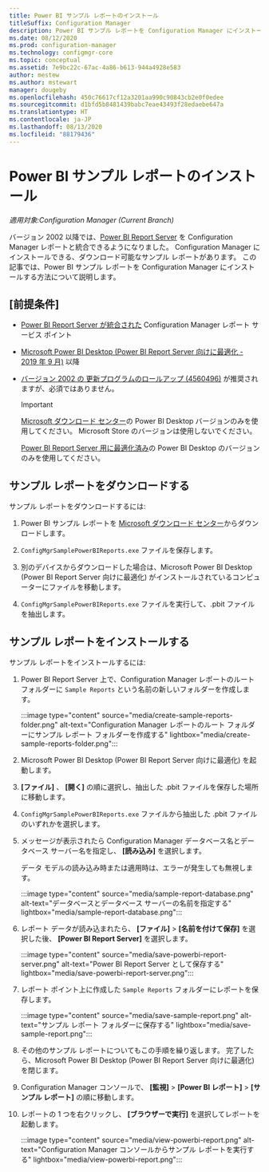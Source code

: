 ```yaml
---
title: Power BI サンプル レポートのインストール
titleSuffix: Configuration Manager
description: Power BI サンプル レポートを Configuration Manager にインストールする方法について説明します
ms.date: 08/12/2020
ms.prod: configuration-manager
ms.technology: configmgr-core
ms.topic: conceptual
ms.assetid: 7e9bc22c-67ac-4a86-b613-944a4928e583
author: mestew
ms.author: mstewart
manager: dougeby
ms.openlocfilehash: 450c76617cf12a3201aa990c90843cb2e0f0edee
ms.sourcegitcommit: d1bfd5b8481439babc7eae43493f28edaebe647a
ms.translationtype: HT
ms.contentlocale: ja-JP
ms.lasthandoff: 08/13/2020
ms.locfileid: "88179436"
---
```

# <a name="install-power-bi-sample-reports"></a>Power BI サンプル レポートのインストール
<!--5679791-->
*適用対象:Configuration Manager (Current Branch)*

バージョン 2002 以降では、[Power BI Report Server](https://docs.microsoft.com/power-bi/report-server/get-started) を Configuration Manager レポートと統合できるようになりました。 Configuration Manager にインストールできる、ダウンロード可能なサンプル レポートがあります。 この記事では、Power BI サンプル レポートを Configuration Manager にインストールする方法について説明します。

## <a name="prerequisites"></a>[前提条件]

- [Power BI Report Server が統合された](powerbi-report-server.md) Configuration Manager レポート サービス ポイント

- [Microsoft Power BI Desktop (Power BI Report Server 向けに最適化 - 2019 年 9 月)](https://www.microsoft.com/download/details.aspx?id=57271) 以降

- [バージョン 2002 の 更新プログラムのロールアップ (4560496)](https://support.microsoft.com/help/4560496) が推奨されますが、必須ではありません。

    > [!IMPORTANT]
    > [Microsoft ダウンロード センター](https://www.microsoft.com/download/)の Power BI Desktop バージョンのみを使用してください。 Microsoft Store のバージョンは使用しないでください。
    >
    > [Power BI Report Server 用に最適化済み](https://docs.microsoft.com/power-bi/report-server/install-powerbi-desktop)の Power BI Desktop のバージョンのみを使用してください。

## <a name="download-the-sample-reports"></a>サンプル レポートをダウンロードする

サンプル レポートをダウンロードするには:

1. Power BI サンプル レポートを [Microsoft ダウンロード センター](https://www.microsoft.com/download/details.aspx?id=101452)からダウンロードします。

1. `ConfigMgrSamplePowerBIReports.exe` ファイルを保存します。

1. 別のデバイスからダウンロードした場合は、Microsoft Power BI Desktop (Power BI Report Server 向けに最適化) がインストールされているコンピューターにファイルを移動します。

1. `ConfigMgrSamplePowerBIReports.exe` ファイルを実行して、.pbit ファイルを抽出します。

## <a name="install-the-sample-reports"></a>サンプル レポートをインストールする

サンプル レポートをインストールするには:

1. Power BI Report Server 上で、Configuration Manager レポートのルート フォルダーに `Sample Reports` という名前の新しいフォルダーを作成します。

    :::image type="content" source="media/create-sample-reports-folder.png" alt-text="Configuration Manager レポートのルート フォルダーにサンプル レポート フォルダーを作成する" lightbox="media/create-sample-reports-folder.png":::

1. Microsoft Power BI Desktop (Power BI Report Server 向けに最適化) を起動します。

1. **[ファイル]** 、 **[開く]** の順に選択し、抽出した .pbit ファイルを保存した場所に移動します。

1. `ConfigMgrSamplePowerBIReports.exe` ファイルから抽出した .pbit ファイルのいずれかを選択します。

1. メッセージが表示されたら Configuration Manager データベース名とデータベース サーバー名を指定し、 **[読み込み]** を選択します。

    データ モデルの読み込み時または適用時は、エラーが発生しても無視します。

    :::image type="content" source="media/sample-report-database.png" alt-text="データベースとデータベース サーバーの名前を指定する" lightbox="media/sample-report-database.png":::

1. レポート データが読み込まれたら、 **[ファイル]**  >  **[名前を付けて保存]** を選択した後、 **[Power BI Report Server]** を選択します。

    :::image type="content" source="media/save-powerbi-report-server.png" alt-text="Power BI Report Server として保存する" lightbox="media/save-powerbi-report-server.png":::

1. レポート ポイント上に作成した `Sample Reports` フォルダーにレポートを保存します。

    :::image type="content" source="media/save-sample-report.png" alt-text="サンプル レポート フォルダーに保存する" lightbox="media/save-sample-report.png":::

1. その他のサンプル レポートについてもこの手順を繰り返します。 完了したら、Microsoft Power BI Desktop (Power BI Report Server 向けに最適化) を閉じます。

1. Configuration Manager コンソールで、 **[監視]**  >  **[Power BI レポート]**  >  **[サンプル レポート]** の順に移動します。

1. レポートの 1 つを右クリックし、 **[ブラウザーで実行]** を選択してレポートを起動します。

    :::image type="content" source="media/view-powerbi-report.png" alt-text="Configuration Manager コンソールからサンプル レポートを実行する" lightbox="media/view-powerbi-report.png":::

